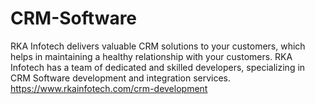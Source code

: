 # CRM-Software
RKA Infotech delivers valuable CRM solutions to your customers, which helps in maintaining a healthy relationship with your customers. RKA Infotech has a team of dedicated and skilled developers, specializing in CRM Software development and integration services. 
https://www.rkainfotech.com/crm-development
